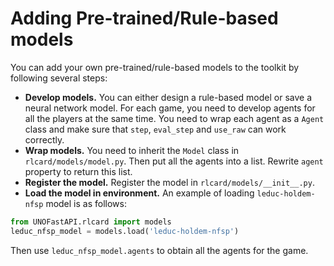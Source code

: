 # Adding Pre-trained/Rule-based models
You can add your own pre-trained/rule-based models to the toolkit by following several steps:

*   **Develop models.** You can either design a rule-based model or save a neural network model. For each game, you need to develop agents for all the players at the same time. You need to wrap each agent as a `Agent` class and make sure that `step`, `eval_step` and `use_raw` can work correctly.
*   **Wrap models.** You need to inherit the `Model` class in `rlcard/models/model.py`. Then put all the agents into a list. Rewrite `agent` property to return this list.
*   **Register the model.** Register the model in `rlcard/models/__init__.py`.
*   **Load the model in environment.** An example of loading `leduc-holdem-nfsp` model is as follows:
```python
from UNOFastAPI.rlcard import models
leduc_nfsp_model = models.load('leduc-holdem-nfsp')
```
Then use `leduc_nfsp_model.agents` to obtain all the agents for the game.
